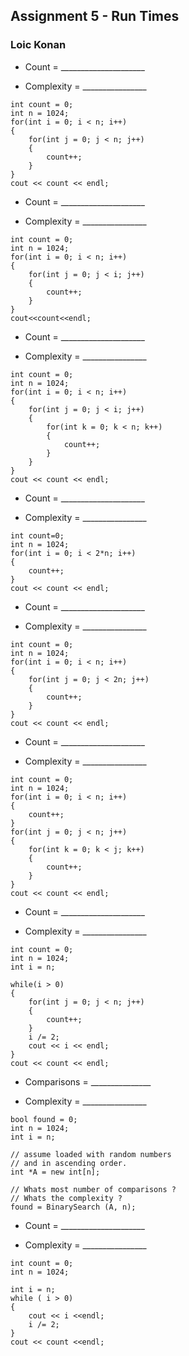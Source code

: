 ## Assignment 5 - Run Times

### Loic Konan

- Count = _____________________

- Complexity = ________________

 >
    int count = 0;
    int n = 1024;
    for(int i = 0; i < n; i++)
    {
        for(int j = 0; j < n; j++)
        {
            count++;
        }
    }
    cout << count << endl;


- Count = _____________________

- Complexity = ________________
>
    int count = 0;
    int n = 1024;
    for(int i = 0; i < n; i++)
    {
        for(int j = 0; j < i; j++)
        {
            count++;
        }
    }
    cout<<count<<endl;


- Count = _____________________

- Complexity = ________________

>
    int count = 0;
    int n = 1024;
    for(int i = 0; i < n; i++) 
    {
        for(int j = 0; j < i; j++)
        {
            for(int k = 0; k < n; k++)
            {
                count++;
            }
        }
    }
    cout << count << endl;


- Count = _____________________

- Complexity = ________________

>
    int count=0;
    int n = 1024;
    for(int i = 0; i < 2*n; i++)
    {
        count++;
    }
    cout << count << endl;


- Count = _____________________

- Complexity = ________________
>
    int count = 0;
    int n = 1024;
    for(int i = 0; i < n; i++) 
    {
        for(int j = 0; j < 2n; j++)
        {
            count++;
        }
    }
    cout << count << endl;

- Count = _____________________

- Complexity = ________________
>
    int count = 0;
    int n = 1024;
    for(int i = 0; i < n; i++) 
    {
        count++;
    }
    for(int j = 0; j < n; j++)
    {
        for(int k = 0; k < j; k++)
        {
            count++;
        }
    }
    cout << count << endl;

- Count = _____________________

- Complexity = ________________
>
    int count = 0;
    int n = 1024;
    int i = n;

    while(i > 0)
    {
        for(int j = 0; j < n; j++)
        {
            count++;
        }
        i /= 2;
        cout << i << endl;
    }
    cout << count << endl;


- Comparisons = _______________

- Complexity = ________________
>
    bool found = 0;
    int n = 1024;
    int i = n;

    // assume loaded with random numbers
    // and in ascending order.
    int *A = new int[n];

    // Whats most number of comparisons ?
    // Whats the complexity ?
    found = BinarySearch (A, n);

- Count = _____________________

- Complexity = ________________
>
    int count = 0;
    int n = 1024;

    int i = n;
    while ( i > 0) 
    {
        cout << i <<endl;
        i /= 2;  
    }
    cout << count <<endl;